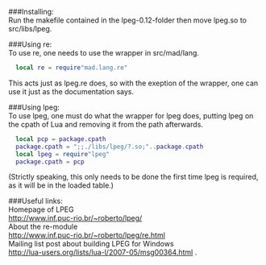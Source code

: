 ###Installing:  
  Run the makefile contained in the lpeg-0.12-folder then move lpeg.so to src/libs/lpeg.  
  
###Using re:  
  To use re, one needs to use the wrapper in src/mad/lang.  
  ``` lua
    local re = require"mad.lang.re"
  ```
  This acts just as lpeg.re does, so with the exeption of the wrapper, one can use it just as the documentation says.  
  
###Using lpeg:  
  To use lpeg, one must do what the wrapper for lpeg does, putting lpeg on the cpath of Lua and removing it from the path afterwards.  
  ``` lua
    local pcp = package.cpath
    package.cpath = ";;./libs/lpeg/?.so;"..package.cpath
    local lpeg = require"lpeg"
    package.cpath = pcp
  ```
  (Strictly speaking, this only needs to be done the first time lpeg is required, as it will be in the loaded table.)  
  
###Useful links:  
  Homepage of LPEG  
    http://www.inf.puc-rio.br/~roberto/lpeg/  
  About the re-module  
    http://www.inf.puc-rio.br/~roberto/lpeg/re.html  
  Mailing list post about building LPEG for Windows  
    http://lua-users.org/lists/lua-l/2007-05/msg00364.html  .
